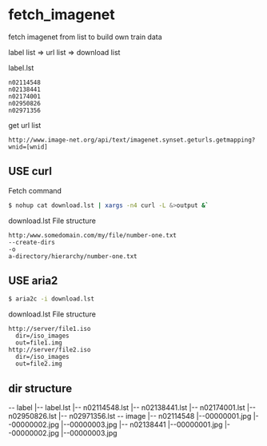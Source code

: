 # fetch_imagenet
fetch imagenet from list to build own train data 

label list => url list => download list

label.lst
```
n02114548
n02138441
n02174001
n02950826
n02971356
```

get url list
```
http://www.image-net.org/api/text/imagenet.synset.geturls.getmapping?wnid=[wnid]
```

## USE curl
Fetch command
```bash
$ nohup cat download.lst | xargs -n4 curl -L &>output &`
```

download.lst File structure
```
http:/www.somedomain.com/my/file/number-one.txt
--create-dirs
-o
a-directory/hierarchy/number-one.txt
```

## USE aria2
```bash
$ aria2c -i download.lst
```

download.lst File structure
```
http://server/file1.iso
  dir=/iso_images
  out=file1.img
http://server/file2.iso
  dir=/iso_images
  out=file2.img
```
## dir structure
-- label
  |-- label.lst
  |-- n02114548.lst
  |-- n02138441.lst
  |-- n02174001.lst
  |-- n02950826.lst
  |-- n02971356.lst
-- image
  |-- n02114548
    |--00000001.jpg
    |--00000002.jpg
    |--00000003.jpg
  |-- n02138441
    |--00000001.jpg
    |--00000002.jpg
    |--00000003.jpg
